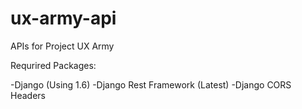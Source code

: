 ux-army-api
===========

APIs for Project UX Army

Requrired Packages:

-Django (Using 1.6)
-Django Rest Framework (Latest)
-Django CORS Headers
